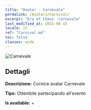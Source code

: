 ```yaml
---
title: "Avatar - Carnevale"
permalink: /Avatars/Carnival/
excerpt: "Era of Chaos  Carnevale"
last_modified_at: 2021-06-15
locale: it
ref: "Carnival.md"
toc: false
classes: wide
---
```

 ![Carnevale](/images/a/avatarFrame_95.png)

## Dettagli

 **Descrizione:** Cornice avatar Carnevale 

 **Tips:** Ottenibile partecipando all'evento 

 **Is available:**  + 

